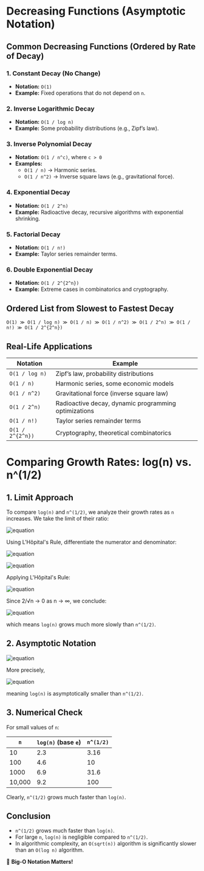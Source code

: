 # Decreasing Functions (Asymptotic Notation)

## **Common Decreasing Functions (Ordered by Rate of Decay)**

### **1. Constant Decay (No Change)**
- **Notation:** `O(1)`
- **Example:** Fixed operations that do not depend on `n`.

### **2. Inverse Logarithmic Decay**
- **Notation:** `O(1 / log n)`
- **Example:** Some probability distributions (e.g., Zipf’s law).

### **3. Inverse Polynomial Decay**
- **Notation:** `O(1 / n^c)`, where `c > 0`
- **Examples:**
  - `O(1 / n)` → Harmonic series.
  - `O(1 / n^2)` → Inverse square laws (e.g., gravitational force).

### **4. Exponential Decay**
- **Notation:** `O(1 / 2^n)`
- **Example:** Radioactive decay, recursive algorithms with exponential shrinking.

### **5. Factorial Decay**
- **Notation:** `O(1 / n!)`
- **Example:** Taylor series remainder terms.

### **6. Double Exponential Decay**
- **Notation:** `O(1 / 2^{2^n})`
- **Example:** Extreme cases in combinatorics and cryptography.

## **Ordered List from Slowest to Fastest Decay**
```plaintext
O(1) ≫ O(1 / log n) ≫ O(1 / n) ≫ O(1 / n^2) ≫ O(1 / 2^n) ≫ O(1 / n!) ≫ O(1 / 2^{2^n})
```

## **Real-Life Applications**
| Notation | Example |
|----------|---------|
| `O(1 / log n)` | Zipf’s law, probability distributions |
| `O(1 / n)` | Harmonic series, some economic models |
| `O(1 / n^2)` | Gravitational force (inverse square law) |
| `O(1 / 2^n)` | Radioactive decay, dynamic programming optimizations |
| `O(1 / n!)` | Taylor series remainder terms |
| `O(1 / 2^{2^n})` | Cryptography, theoretical combinatorics |

# Comparing Growth Rates: log(n) vs. n^(1/2)

## **1. Limit Approach**
To compare `log(n)` and `n^(1/2)`, we analyze their growth rates as `n` increases.
We take the limit of their ratio:

![equation](https://latex.codecogs.com/png.latex?\lim_{n%20\to%20\infty}%20\frac{\log%20n}{n^{1/2}})

Using L'Hôpital's Rule, differentiate the numerator and denominator:

![equation](https://latex.codecogs.com/png.latex?\frac{d}{dn}%20(\log%20n)%20=%20\frac{1}{n})

![equation](https://latex.codecogs.com/png.latex?\frac{d}{dn}%20(n^{1/2})%20=%20\frac{1}{2%20\sqrt{n}})

Applying L'Hôpital's Rule:

![equation](https://latex.codecogs.com/png.latex?\lim_{n%20\to%20\infty}%20\frac{\log%20n}{n^{1/2}}%20=%20\lim_{n%20\to%20\infty}%20\frac{1/n}{1/2\sqrt{n}}%20=%20\lim_{n%20\to%20\infty}%20\frac{2\sqrt{n}}{n}%20=%20\lim_{n%20\to%20\infty}%20\frac{2}{\sqrt{n}})

Since 2/√n → 0 as n → ∞, we conclude:

![equation](https://latex.codecogs.com/png.latex?\log%20n%20\ll%20n^{1/2})

which means `log(n)` grows much more slowly than `n^(1/2)`.

## **2. Asymptotic Notation**

![equation](https://latex.codecogs.com/png.latex?\log%20n%20=%20O(n^{1/2}))

More precisely,

![equation](https://latex.codecogs.com/png.latex?\log%20n%20=%20o(n^{1/2}))

meaning `log(n)` is asymptotically smaller than `n^(1/2)`.

## **3. Numerical Check**
For small values of `n`:

| `n`     | `log(n)` (base `e`) | `n^(1/2)` |
|---------|---------------------|-----------|
| 10      | 2.3                 | 3.16      |
| 100     | 4.6                 | 10        |
| 1000    | 6.9                 | 31.6      |
| 10,000  | 9.2                 | 100       |

Clearly, `n^(1/2)` grows much faster than `log(n)`.

## **Conclusion**
- `n^(1/2)` grows much faster than `log(n)`.
- For large `n`, `log(n)` is negligible compared to `n^(1/2)`.
- In algorithmic complexity, an `O(sqrt(n))` algorithm is significantly slower than an `O(log n)` algorithm.

🚀 **Big-O Notation Matters!**
